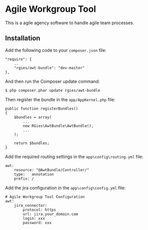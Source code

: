Agile Workgroup Tool
===

This is a agile agency software to handle agile team processes.

## Installation ##

Add the following code to your ```composer.json``` file:

    "require": {
        ..
        "rgies/awt-bundle": "dev-master"
    },

And then run the Composer update command:

    $ php composer.phar update rgies/awt-bundle

Then register the bundle in the `app/AppKernel.php` file:

    public function registerBundles()
    {
        $bundles = array(
            ...
            new RGies\AwtBundle\AwtBundle(),
            ...
        );

        return $bundles;
    }

Add the required routing settings in the `app\config\routing.yml` file:

	awt:
    	resource: "@AwtBundle/Controller/"
    	type:	annotation
    	prefix:	/
    
Add the jira configuration in the `app\config\config.yml` file:

	# Agile Workgroup Tool Configuration
	awt:
	    jira_connector:
	        protocol: https
	        url: jira.your_domain.com
	        login: xxx
	        password: xxx
